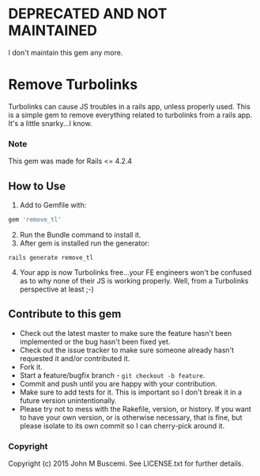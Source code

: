 # DEPRECATED AND NOT MAINTAINED
I don't maintain this gem any more.

# Remove Turbolinks

Turbolinks can cause JS troubles in a rails app, unless properly used. This is a simple gem to remove everything related to turbolinks from a rails app. It's a little snarky...I know.

### Note
This gem was made for Rails <= 4.2.4

## How to Use
1. Add to Gemfile with:

  ```ruby
  gem 'remove_tl'
  ```

2. Run the Bundle command to install it.
3. After gem is installed run the generator:

  ```
  rails generate remove_tl
  ```

4. Your app is now Turbolinks free...your FE engineers won't be confused as to why none of their JS is working properly.  Well, from a Turbolinks perspective at least ;-)


## Contribute to this gem
* Check out the latest master to make sure the feature hasn't been implemented or the bug hasn't been fixed yet.
* Check out the issue tracker to make sure someone already hasn't requested it and/or contributed it.
* Fork it.
* Start a feature/bugfix branch - `git checkout -b feature`.
* Commit and push until you are happy with your contribution.
* Make sure to add tests for it. This is important so I don't break it in a future version unintentionally.
* Please try not to mess with the Rakefile, version, or history. If you want to have your own version, or is otherwise necessary, that is fine, but please isolate to its own commit so I can cherry-pick around it.

### Copyright
Copyright (c) 2015 John M Buscemi. See LICENSE.txt for
further details.
